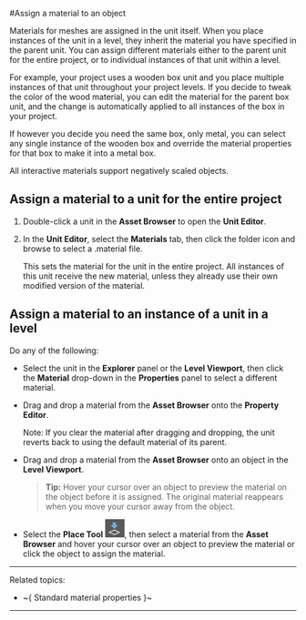 #Assign a material to an object

Materials for meshes are assigned in the unit itself. When you place instances of the unit in a level, they inherit the material you have specified in the parent unit. You can assign different materials either to the parent unit for the entire project, or to individual instances of that unit within a level.

For example, your project uses a wooden box unit and you place multiple instances of that unit throughout your project levels. If you decide to tweak the color of the wood material, you can edit the material for the parent box unit, and the change is automatically applied to all instances of the box in your project.

If however you decide you need the same box, only metal, you can select any single instance of the wooden box and override the material properties for that box to make it into a metal box.

All interactive materials support negatively scaled objects.

## Assign a material to a unit for the entire project

1.	Double-click a unit in the **Asset Browser** to open the **Unit Editor**.

2.	In the **Unit Editor**, select the **Materials** tab, then click the folder icon and browse to select a .material file.

	This sets the material for the unit in the entire project. All instances of this unit receive the new material, unless they already use their own modified version of the material.

## Assign a material to an instance of a unit in a level

Do any of the following:

-	Select the unit in the **Explorer** panel or the **Level Viewport**, then click the **Material** drop-down in the **Properties** panel to select a different material.

-	Drag and drop a material from the **Asset Browser** onto the **Property Editor**.

	Note: If you clear the material after dragging and dropping, the unit reverts back to using the default material of its parent.

-	Drag and drop a material from the **Asset Browser** onto an object in the **Level Viewport**.

	> **Tip:** Hover your cursor over an object to preview the material on the object before it is assigned. The original material reappears when you move your cursor away from the object.

-	Select the **Place Tool** ![](../../images/icon_PlaceTool.png), then select a material from the **Asset Browser** and hover your cursor over an object to preview the material or click the object to assign the material.

---
Related topics:
-	~{ Standard material properties }~
---
